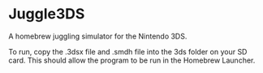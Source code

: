 # Juggle3DS
A homebrew juggling simulator for the Nintendo 3DS.

To run, copy the .3dsx file and .smdh file into the 3ds folder on your SD card. This should allow the program to be run in the Homebrew Launcher.
